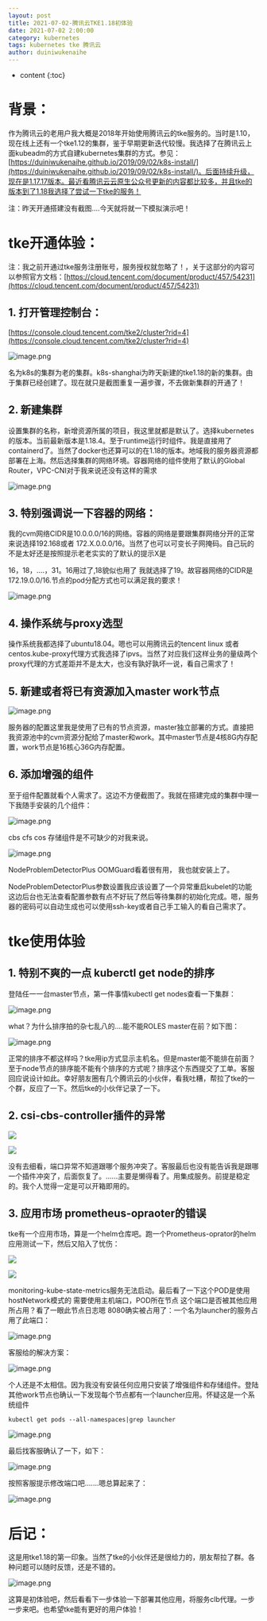 ```yaml
---
layout: post
title: 2021-07-02-腾讯云TKE1.18初体验
date: 2021-07-02 2:00:00
category: kubernetes
tags: kubernetes tke 腾讯云
author: duiniwukenaihe
---
```

* content
{:toc}
# 背景：

作为腾讯云的老用户我大概是2018年开始使用腾讯云的tke服务的。当时是1.10，现在线上还有一个tke1.12的集群，鉴于早期更新迭代较慢。我选择了在腾讯云上面kubeadm的方式自建kubernetes集群的方式。参见：[https://duiniwukenaihe.github.io/2019/09/02/k8s-install/](https://duiniwukenaihe.github.io/2019/09/02/k8s-install/)。后面持续升级，现在是1.17.17版本。最近看腾讯云云原生公众号更新的内容都比较多，并且tke的版本到了1.18我选择了尝试一下tke的服务！

注：昨天开通搭建没有截图....今天就将就一下模拟演示吧！

# tke开通体验：

注：我之前开通过tke服务注册账号，服务授权就忽略了！，关于这部分的内容可以参照官方文档：[https://cloud.tencent.com/document/product/457/54231](https://cloud.tencent.com/document/product/457/54231)

## 1. 打开管理控制台：

[https://console.cloud.tencent.com/tke2/cluster?rid=4](https://console.cloud.tencent.com/tke2/cluster?rid=4)

![image.png](/assets/images/2021/07-02/0ew1t2mbph.png)

名为k8s的集群为老的集群。k8s-shanghai为昨天新建的tke1.18的新的集群。由于集群已经创建了。现在就只是截图重复一遍步骤，不去做新集群的开通了！

## 2. 新建集群

设置集群的名称，新增资源所属的项目，我这里就都是默认了。选择kubernetes的版本。当前最新版本是1.18.4。至于runtime运行时组件。我是直接用了containerd了。当然了docker也还算可以的在1.18的版本。地域我的服务器资源都部署在上海。然后选择集群的网络环境。容器网络的组件使用了默认的Global Router，VPC-CNI对于我来说还没有这样的需求

![image.png](/assets/images/2021/07-02/c3i1n7338k.png)

## 3. 特别强调说一下容器的网络：

我的cvm网络CIDR是10.0.0.0/16的网络。容器的网络是要跟集群网络分开的正常来说选择192.168或者 172.X.0.0.0/16。当然了也可以可变长子网掩码。自己玩的不是太好还是按照提示老老实实的了默认的提示X是

16，18，....，31。16用过了,18貌似也用了 我就选择了19。故容器网络的CIDR是172.19.0.0/16.节点的pod分配方式也可以满足我的要求！

![image.png](/assets/images/2021/07-02/z3pfv77n3u.png)

## 4. 操作系统与proxy选型

操作系统我都选择了ubuntu18.04。嗯也可以用腾讯云的tencent linux 或者centos.kube-proxy代理方式我选择了ipvs。当然了对应我们这样业务的量级两个proxy代理的方式差距并不是太大，也没有孰好孰坏一说，看自己需求了！

## 5. 新建或者将已有资源加入master work节点

![image.png](/assets/images/2021/07-02/q2c2c191na.png)

服务器的配置这里我是使用了已有的节点资源，master独立部署的方式。直接把我资源池中的cvm资源分配给了master和work。其中master节点是4核8G内存配置，work节点是16核心36G内存配置。

## 6. 添加增强的组件

至于组件配置就看个人需求了。这边不方便截图了。我就在搭建完成的集群中理一下我随手安装的几个组件：

![image.png](/assets/images/2021/07-02/wpxbtum1mx.png)

cbs  cfs cos 存储组件是不可缺少的对我来说。

![image.png](/assets/images/2021/07-02/6n25aps7t8.png)

NodeProblemDetectorPlus  OOMGuard看着很有用， 我也就安装上了。

NodeProblemDetectorPlus参数设置我应该设置了一个异常重启kubelet的功能这边后台也无法查看配置参数有点不好玩了然后等待集群的初始化完成。嗯，服务器的密码可以自动生成也可以使用ssh-key或者自己手工输入的看自己需求了。

# tke使用体验

## 1. 特别不爽的一点 kuberctl get node的排序

登陆任一一台master节点，第一件事情kubectl get nodes查看一下集群：

![image.png](/assets/images/2021/07-02/uq9rzzjxp8.png)

what？为什么排序拍的杂七乱八的....能不能ROLES master在前？如下图：

![image.png](/assets/images/2021/07-02/cyb33prdjl.png)

正常的排序不都这样吗？tke用ip方式显示主机名。但是master能不能排在前面？至于node节点的排序能不能有个排序的方式呢？排序这个东西提交了工单。客服回应说设计如此。幸好朋友圈有几个腾讯云的小伙伴，看我吐糟，帮拉了tke的一个群，反应了一下。然后tke的小伙伴记录了一下。

## 2. csi-cbs-controller插件的异常

![](/assets/images/2021/07-02/w3eonit4eb.png)

![](/assets/images/2021/07-02/kk7c7au0sh.png)

没有去细看，端口异常不知道跟哪个服务冲突了。客服最后也没有能告诉我是跟哪一个插件冲突了，后面恢复了。......主要是懒得看了。用集成服务。前提是稳定的。我个人觉得一定是可以开箱即用的。

## 3. 应用市场 prometheus-opraoter的错误

tke有一个应用市场，算是一个helm仓库吧。跑一个Prometheus-oprator的helm应用测试一下，然后又陷入了忧伤：

![](/assets/images/2021/07-02/vmdbyyrs3n.png)

![](/assets/images/2021/07-02/bhfctxpx7m.png)

monitoring-kube-state-metrics服务无法启动。最后看了一下这个POD是使用hostNetwork模式的 需要使用主机端口，POD所在节点 这个端口是否被其他应用所占用？看了一眼此节点日志嗯 8080确实被占用了：一个名为launcher的服务占用了此端口：

![image.png](/assets/images/2021/07-02/79j49z3knu.png)

客服给的解决方案：

![image.png](/assets/images/2021/07-02/w70ih4je52.png)

个人还是不太相信。因为我没有安装任何应用只安装了增强组件和存储组件。登陆其他work节点也确认一下发现每个节点都有一个launcher应用。怀疑这是一个系统组件

```
kubectl get pods --all-namespaces|grep launcher
```

![image.png](/assets/images/2021/07-02/lem3nctb48.png)

最后找客服确认了一下，如下：

![image.png](/assets/images/2021/07-02/inrth2zkkg.png)

按照客服提示修改端口吧.......嗯总算起来了：

![image.png](/assets/images/2021/07-02/myuxgtz9cr.png)

# 后记：

这是用tke1.18的第一印象。当然了tke的小伙伴还是很给力的，朋友帮拉了群。各种问题可以随时反馈，还是不错的。

![image.png](/assets/images/2021/07-02/mbvnh84ne2.png)

这算是初体验吧，然后看看下一步体验一下部署其他应用，将服务clb代理。一步一步来吧。也希望tke能有更好的用户体验！